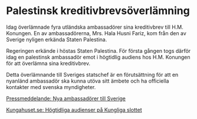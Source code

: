 # Palestinsk kreditivbrevsöverlämning

Idag överlämnade fyra utländska ambassadörer sina kreditivbrev till H.M. Konungen. En av ambassadörerna, Mrs. Hala Husni Fariz, kom från den av Sverige nyligen erkända Staten Palestina.

Regeringen erkände i höstas Staten Palestina. För första gången togs därför idag en palestinsk ambassadör emot i högtidlig audiens hos H.M. Konungen för att överlämna sina kreditivbrev.

Detta överlämnande till Sveriges statschef är en förutsättning för att en nyanländ ambassadör ska kunna utöva sitt ämbete och ha officiella kontakter med svenska myndigheter.

[Pressmeddelande: Nya ambassadörer till Sverige](/pressmeddelanden/2015/01/nya-ambassadorer-till-sverige/ "Pressmeddelande: Nya ambassadörer till Sverige")

[Kungahuset.se: Högtidliga audienser på Kungliga slottet](http://www.kungahuset.se/kungafamiljen/aktuellahandelser/aktuellt/hogtidligaaudienserpakungligaslottet.5.5b01e8814acd8748ba4e37.html)
